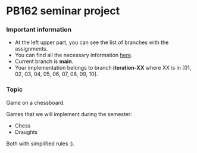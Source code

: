 # PB162 seminar project

### Important information
- At the left upper part, you can see the list of branches with the assignments.
- You can find all the necessary information [here](https://gitlab.fi.muni.cz/pb162/pb162-course-info/-/wikis/home).
- Current branch is **main**.
- Your implementation belongs to branch **iteration-XX** where XX is in [01, 02, 03, 04, 05, 06, 07, 08, 09, 10].

### Topic
Game on a chessboard.

Games that we will implement during the semester:
- Chess
- Draughts

Both with simplified rules :).
